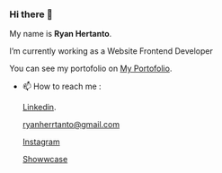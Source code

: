### Hi there 👋

My name is **Ryan Hertanto**.

I’m currently working as a Website Frontend Developer

You can see my portofolio on [My Portofolio](https://portofolio-ryanhtanto.vercel.app/).

- 📫 How to reach me : 

  [Linkedin](https://www.linkedin.com/in/ryan-hertanto-06aa531b6/).
  
  ryanherrtanto@gmail.com
  
  [Instagram](https://www.instagram.com/_ryanhertanto/)
  
  [Showwcase](https://www.showwcase.com/ryanhtanto478)


<!--
**ryanhtanto/ryanhtanto** is a ✨ _special_ ✨ repository because its `README.md` (this file) appears on your GitHub profile.
https://www.dicoding.com/academies/317/tutorials/17226?from=17221
Here are some ideas to get you started:

- 🔭 I’m currently working on ...
- 🌱 I’m currently learning ...
- 👯 I’m looking to collaborate on ...
- 🤔 I’m looking for help with ...
- 💬 Ask me about ...
- 📫 How to reach me: ...
- 😄 Pronouns: ...
- ⚡ Fun fact: ...
-->
